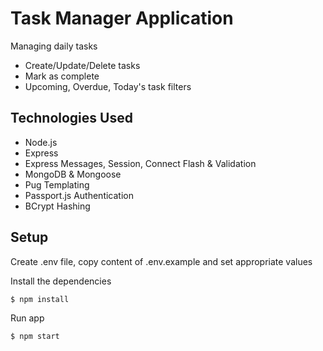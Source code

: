 # Task Manager Application

Managing daily tasks
- Create/Update/Delete tasks
- Mark as complete
- Upcoming, Overdue, Today's task filters

## Technologies Used

- Node.js
- Express
- Express Messages, Session, Connect Flash & Validation
- MongoDB & Mongoose
- Pug Templating
- Passport.js Authentication
- BCrypt Hashing

## Setup

Create .env file, copy content of .env.example and set appropriate values

Install the dependencies

```sh
$ npm install
```

Run app

```sh
$ npm start
```
